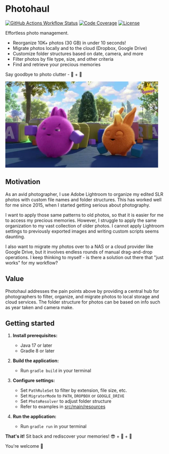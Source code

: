 # Photohaul

[![GitHub Actions Workflow Status](https://img.shields.io/github/actions/workflow/status/huangsam/photohaul/ci.yml)](https://github.com/huangsam/photohaul/actions)
[![Code Coverage](https://img.shields.io/codecov/c/github/huangsam/photohaul)](https://codecov.io/gh/huangsam/photohaul)
[![License](https://img.shields.io/github/license/huangsam/photohaul)](https://github.com/huangsam/photohaul/blob/main/LICENSE)

Effortless photo management.

- Reorganize 10K+ photos (30 GB) in under 10 seconds!
- Migrate photos locally and to the cloud (Dropbox, Google Drive)
- Customize folder structures based on date, camera, and more
- Filter photos by file type, size, and other criteria
- Find and retrieve your precious memories

Say goodbye to photo clutter - 👋 + 🚀

![Sunny Bunny Tidy Up](sunny-bunny-tidy-up.webp)

## Motivation

As an avid photographer, I use Adobe Lightroom to organize my edited SLR
photos with custom file names and folder structures. This has worked well
for me since 2015, when I started getting serious about photography.

I want to apply those same patterns to old photos, so that it is easier
for me to access my precious memories. However, I struggle to apply the
same organization to my vast collection of older photos. I cannot apply
Lightroom settings to previously exported images and writing custom
scripts seems daunting.

I also want to migrate my photos over to a NAS or a cloud provider like
Google Drive, but it involves endless rounds of manual drag-and-drop
operations. I keep thinking to myself - is there a solution out there
that "just works" for my workflow?

## Value

Photohaul addresses the pain points above by providing a central hub for
photographers to filter, organize, and migrate photos to local storage
and cloud services. The folder structure for photos can be based on info
such as year taken and camera make.

## Getting started

1. **Install prerequisites:**
   - Java 17 or later
   - Gradle 8 or later

2. **Build the application:**
    * Run `gradle build` in your terminal

3. **Configure settings:**
    * Set `PathRuleSet` to filter by extension, file size, etc.
    * Set `MigratorMode` to `PATH`, `DROPBOX` or `GOOGLE_DRIVE`
    * Set `PhotoResolver` to adjust folder structure
    * Refer to examples in [src/main/resources](src/main/resources)

4. **Run the application:**
    * Run `gradle run` in your terminal

**That's it!** Sit back and rediscover your memories! 😎 + 🍹 + 🌴

You're welcome 🙏
